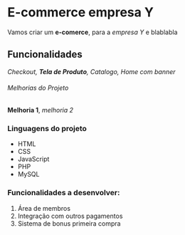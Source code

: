 # E-commerce empresa Y

Vamos criar um **e-comerce**, para a *empresa Y* e blablabla

## Funcionalidades

_Checkout, **Tela de Produto**, Catalogo, Home com banner_

###### Melhorias do Projeto

__Melhoria 1__, _melhoria 2_

### Linguagens do projeto

* HTML
* CSS
* JavaScript
* PHP
* MySQL

### Funcionalidades a desenvolver:

1. Área de membros
2. Integração com outros pagamentos
3. Sistema de bonus primeira compra